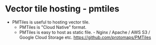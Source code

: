 # Vector tile hosting - pmtiles

- PMTiles is useful to hosting vector tile.
  - PMTiles is "Cloud Native" format.
  - PMTiles is easy to host as static file. - Nginx / Apache / AWS S3 / Google Cloud Storage etc.
    https://github.com/protomaps/PMTiles
